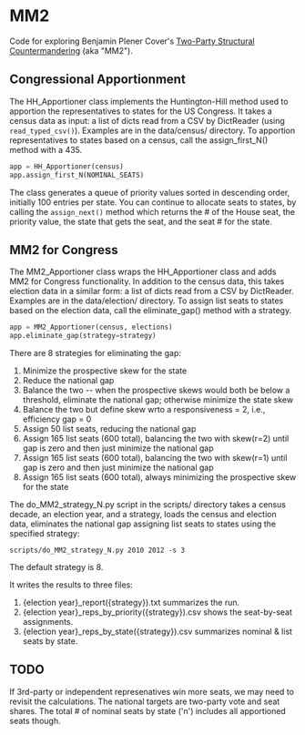 # MM2

Code for exploring Benjamin Plener Cover's [Two-Party Structural Countermandering](https://papers.ssrn.com/sol3/papers.cfm?abstract_id=3891735) (aka "MM2").

## Congressional Apportionment

The HH_Apportioner class implements the Huntington-Hill method used to apportion the representatives to states for the US Congress.
It takes a census data as input: a list of dicts read from a CSV by DictReader (using `read_typed_csv()`).
Examples are in the data/census/ directory.
To apportion representatives to states based on a census, call the assign_first_N() method with a 435.

```python
app = HH_Apportioner(census)
app.assign_first_N(NOMINAL_SEATS)
```

The class generates a queue of priority values sorted in descending order, initially 100 entries per state.
You can continue to allocate seats to states, by calling the `assign_next()` method which returns
the # of the House seat, the priority value, the state that gets the seat, and the seat # for the state.

## MM2 for Congress

The MM2_Apportioner class wraps the HH_Apportioner class and adds MM2 for Congress functionality.
In addition to the census data, this takes election data in a similar form: a list of dicts read from a CSV by DictReader.
Examples are in the data/election/ directory.
To assign list seats to states based on the election data, call the eliminate_gap() method with a strategy.

```python
app = MM2_Apportioner(census, elections)
app.eliminate_gap(strategy=strategy)
```

There are 8 strategies for eliminating the gap:
1. Minimize the prospective skew for the state
2. Reduce the national gap 
3. Balance the two -- when the prospective skews would both be below a threshold, eliminate the national gap; otherwise minimize the state skew
4. Balance the two but define skew wrto a responsiveness = 2, i.e., efficiency gap = 0
5. Assign 50 list seats, reducing the national gap
6. Assign 165 list seats (600 total), balancing the two with skew(r=2) until gap is zero and then just minimize the national gap
7. Assign 165 list seats (600 total), balancing the two with skew(r=1) until gap is zero and then just minimize the national gap
8. Assign 165 list seats (600 total), always minimizing the prospective skew for the state

The do_MM2_strategy_N.py script in the scripts/ directory takes a census decade, an election year, and a strategy, 
loads the census and election data, eliminates the national gap assigning list seats to states using the specified strategy:

```shell
scripts/do_MM2_strategy_N.py 2010 2012 -s 3
```

The default strategy is 8.

It writes the results to three files:

1. {election year}_report({strategy}).txt summarizes the run.
2. {election year}_reps_by_priority({strategy}).csv shows the seat-by-seat assignments.
3. {election year}_reps_by_state({strategy}).csv summarizes nominal & list seats by state.

## TODO

If 3rd-party or independent represenatives win more seats, we may need to revisit the calculations.
The national targets are two-party vote and seat shares.
The total # of nominal seats by state ('n') includes all apportioned seats though.